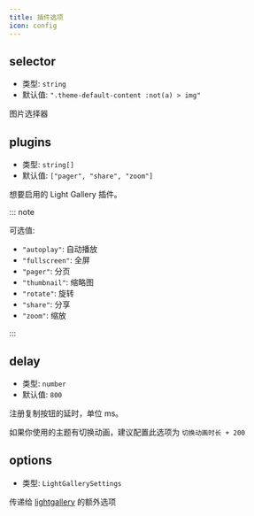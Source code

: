```yaml
---
title: 插件选项
icon: config
---
```


## selector

- 类型: `string`
- 默认值: `".theme-default-content :not(a) > img"`

图片选择器

## plugins

- 类型: `string[]`
- 默认值: `["pager", "share", "zoom"]`

想要启用的 Light Gallery 插件。

::: note

可选值:

- `"autoplay"`: 自动播放
- `"fullscreen"`: 全屏
- `"pager"`: 分页
- `"thumbnail"`: 缩略图
- `"rotate"`: 旋转
- `"share"`: 分享
- `"zoom"`: 缩放

:::

## delay

- 类型: `number`
- 默认值: `800`

注册复制按钮的延时，单位 ms。

如果你使用的主题有切换动画，建议配置此选项为 `切换动画时长 + 200`

## options

- 类型: `LightGallerySettings`

传递给 [lightgallery](https://www.lightgalleryjs.com/docs/settings/) 的额外选项
